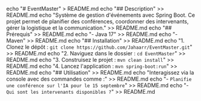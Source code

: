 echo "# EventMaster" > README.md
echo "## Description" >> README.md
echo "Système de gestion d'événements avec Spring Boot. Ce projet permet de planifier des conférences, coordonner des intervenants, gérer la logistique et la communication." >> README.md
echo "## Prérequis" >> README.md
echo "- Java 17" >> README.md
echo "- Maven" >> README.md
echo "## Installation" >> README.md
echo "1. Clonez le dépôt : `git clone https://github.com/Jahaarr/EventMaster.git`" >> README.md
echo "2. Naviguez dans le dossier : `cd EventMaster`" >> README.md
echo "3. Construisez le projet : `mvn clean install`" >> README.md
echo "4. Lancez l'application : `mvn spring-boot:run`" >> README.md
echo "## Utilisation" >> README.md
echo "Interagissez via la console avec des commandes comme :" >> README.md
echo "- `Planifie une conférence sur l'IA pour le 15 septembre`" >> README.md
echo "- `Qui sont les intervenants disponibles ?`" >> README.md
